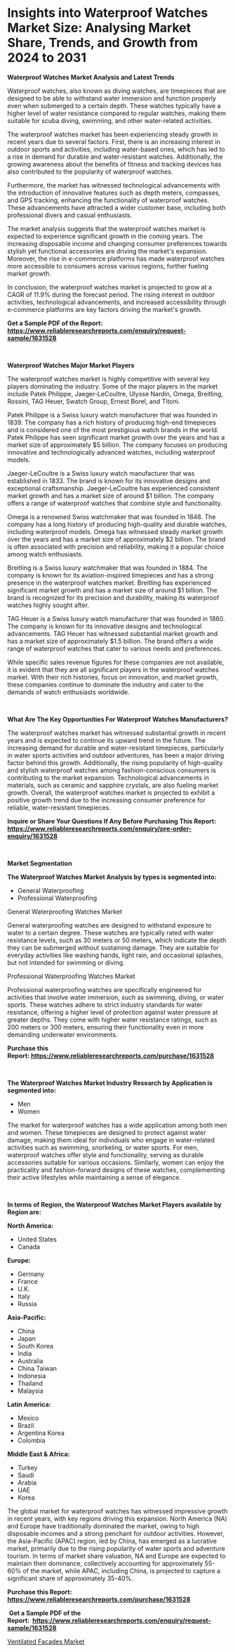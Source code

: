 <p><h1>Insights into Waterproof Watches Market Size: Analysing Market Share, Trends, and Growth from 2024 to 2031</h1></p><p><strong>Waterproof Watches Market Analysis and Latest Trends</strong></p>
<p><p>Waterproof watches, also known as diving watches, are timepieces that are designed to be able to withstand water immersion and function properly even when submerged to a certain depth. These watches typically have a higher level of water resistance compared to regular watches, making them suitable for scuba diving, swimming, and other water-related activities.</p><p>The waterproof watches market has been experiencing steady growth in recent years due to several factors. First, there is an increasing interest in outdoor sports and activities, including water-based ones, which has led to a rise in demand for durable and water-resistant watches. Additionally, the growing awareness about the benefits of fitness and tracking devices has also contributed to the popularity of waterproof watches.</p><p>Furthermore, the market has witnessed technological advancements with the introduction of innovative features such as depth meters, compasses, and GPS tracking, enhancing the functionality of waterproof watches. These advancements have attracted a wider customer base, including both professional divers and casual enthusiasts.</p><p>The market analysis suggests that the waterproof watches market is expected to experience significant growth in the coming years. The increasing disposable income and changing consumer preferences towards stylish yet functional accessories are driving the market's expansion. Moreover, the rise in e-commerce platforms has made waterproof watches more accessible to consumers across various regions, further fueling market growth.</p><p>In conclusion, the waterproof watches market is projected to grow at a CAGR of 11.9% during the forecast period. The rising interest in outdoor activities, technological advancements, and increased accessibility through e-commerce platforms are key factors driving the market's growth.</p></p>
<p><strong>Get a Sample PDF of the Report:&nbsp; <a href="https://www.reliableresearchreports.com/enquiry/request-sample/1631528">https://www.reliableresearchreports.com/enquiry/request-sample/1631528</a></strong></p>
<p>&nbsp;</p>
<p><strong>Waterproof Watches Major Market Players</strong></p>
<p><p>The waterproof watches market is highly competitive with several key players dominating the industry. Some of the major players in the market include Patek Philippe, Jaeger-LeCoultre, Ulysse Nardin, Omega, Breitling, Rossini, TAG Heuer, Swatch Group, Ernest Borel, and Titoni. </p><p>Patek Philippe is a Swiss luxury watch manufacturer that was founded in 1839. The company has a rich history of producing high-end timepieces and is considered one of the most prestigious watch brands in the world. Patek Philippe has seen significant market growth over the years and has a market size of approximately $5 billion. The company focuses on producing innovative and technologically advanced watches, including waterproof models.</p><p>Jaeger-LeCoultre is a Swiss luxury watch manufacturer that was established in 1833. The brand is known for its innovative designs and exceptional craftsmanship. Jaeger-LeCoultre has experienced consistent market growth and has a market size of around $1 billion. The company offers a range of waterproof watches that combine style and functionality.</p><p>Omega is a renowned Swiss watchmaker that was founded in 1848. The company has a long history of producing high-quality and durable watches, including waterproof models. Omega has witnessed steady market growth over the years and has a market size of approximately $2 billion. The brand is often associated with precision and reliability, making it a popular choice among watch enthusiasts.</p><p>Breitling is a Swiss luxury watchmaker that was founded in 1884. The company is known for its aviation-inspired timepieces and has a strong presence in the waterproof watches market. Breitling has experienced significant market growth and has a market size of around $1 billion. The brand is recognized for its precision and durability, making its waterproof watches highly sought after.</p><p>TAG Heuer is a Swiss luxury watch manufacturer that was founded in 1860. The company is known for its innovative designs and technological advancements. TAG Heuer has witnessed substantial market growth and has a market size of approximately $1.5 billion. The brand offers a wide range of waterproof watches that cater to various needs and preferences.</p><p>While specific sales revenue figures for these companies are not available, it is evident that they are all significant players in the waterproof watches market. With their rich histories, focus on innovation, and market growth, these companies continue to dominate the industry and cater to the demands of watch enthusiasts worldwide.</p></p>
<p>&nbsp;</p>
<p><strong>What Are The Key Opportunities For Waterproof Watches Manufacturers?</strong></p>
<p><p>The waterproof watches market has witnessed substantial growth in recent years and is expected to continue its upward trend in the future. The increasing demand for durable and water-resistant timepieces, particularly in water sports activities and outdoor adventures, has been a major driving factor behind this growth. Additionally, the rising popularity of high-quality and stylish waterproof watches among fashion-conscious consumers is contributing to the market expansion. Technological advancements in materials, such as ceramic and sapphire crystals, are also fueling market growth. Overall, the waterproof watches market is projected to exhibit a positive growth trend due to the increasing consumer preference for reliable, water-resistant timepieces.</p></p>
<p><strong>Inquire or Share Your Questions If Any Before Purchasing This Report: <a href="https://www.reliableresearchreports.com/enquiry/pre-order-enquiry/1631528">https://www.reliableresearchreports.com/enquiry/pre-order-enquiry/1631528</a></strong></p>
<p>&nbsp;</p>
<p><strong>Market Segmentation</strong></p>
<p><strong>The Waterproof Watches Market Analysis by types is segmented into:</strong></p>
<p><ul><li>General Waterproofing</li><li>Professional Waterproofing</li></ul></p>
<p><p>General Waterproofing Watches Market</p><p>General waterproofing watches are designed to withstand exposure to water to a certain degree. These watches are typically rated with water resistance levels, such as 30 meters or 50 meters, which indicate the depth they can be submerged without sustaining damage. They are suitable for everyday activities like washing hands, light rain, and occasional splashes, but not intended for swimming or diving.</p><p>Professional Waterproofing Watches Market</p><p>Professional waterproofing watches are specifically engineered for activities that involve water immersion, such as swimming, diving, or water sports. These watches adhere to strict industry standards for water resistance, offering a higher level of protection against water pressure at greater depths. They come with higher water resistance ratings, such as 200 meters or 300 meters, ensuring their functionality even in more demanding underwater environments.</p></p>
<p><strong>Purchase this Report:&nbsp;<a href="https://www.reliableresearchreports.com/purchase/1631528">https://www.reliableresearchreports.com/purchase/1631528</a></strong></p>
<p>&nbsp;</p>
<p><strong>The Waterproof Watches Market Industry Research by Application is segmented into:</strong></p>
<p><ul><li>Men</li><li>Women</li></ul></p>
<p><p>The market for waterproof watches has a wide application among both men and women. These timepieces are designed to protect against water damage, making them ideal for individuals who engage in water-related activities such as swimming, snorkeling, or water sports. For men, waterproof watches offer style and functionality, serving as durable accessories suitable for various occasions. Similarly, women can enjoy the practicality and fashion-forward designs of these watches, complementing their active lifestyles while maintaining a sense of elegance.</p></p>
<p>&nbsp;</p>
<p><strong>In terms of Region, the Waterproof Watches Market Players available by Region are:</strong></p>
<p>
    <p> <strong> North America: </strong>
        <ul>
            <li>United States</li>
            <li>Canada</li>
        </ul>
        </p> 
    <p> <strong> Europe: </strong>
        <ul>
            <li>Germany</li>
            <li>France</li>
            <li>U.K.</li>
            <li>Italy</li>
            <li>Russia</li>
        </ul>
        </p> 
    <p> <strong> Asia-Pacific: </strong>
        <ul>
            <li>China</li>
            <li>Japan</li>
            <li>South Korea</li>
            <li>India</li>
            <li>Australia</li>
            <li>China Taiwan</li>
            <li>Indonesia</li>
            <li>Thailand</li>
            <li>Malaysia</li>
        </ul>
        </p> 
    <p> <strong> Latin America: </strong>
        <ul>
            <li>Mexico</li>
            <li>Brazil</li>
            <li>Argentina Korea</li>
            <li>Colombia</li>
        </ul>
        </p> 
    <p> <strong> Middle East & Africa: </strong>
        <ul>
            <li>Turkey</li>
            <li>Saudi</li>
            <li>Arabia</li>
            <li>UAE</li>
            <li>Korea</li>
        </ul>
    </p>
    </p>
<p><p>The global market for waterproof watches has witnessed impressive growth in recent years, with key regions driving this expansion. North America (NA) and Europe have traditionally dominated the market, owing to high disposable incomes and a strong penchant for outdoor activities. However, the Asia-Pacific (APAC) region, led by China, has emerged as a lucrative market, primarily due to the rising popularity of water sports and adventure tourism. In terms of market share valuation, NA and Europe are expected to maintain their dominance, collectively accounting for approximately 55-60% of the market, while APAC, including China, is projected to capture a significant share of approximately 35-40%.</p></p>
<p><strong>Purchase this Report: <a href="https://www.reliableresearchreports.com/purchase/1631528">https://www.reliableresearchreports.com/purchase/1631528</a></strong></p>
<p>&nbsp;<strong>Get a Sample PDF of the Report:&nbsp;&nbsp;<a href="https://www.reliableresearchreports.com/enquiry/request-sample/1631528">https://www.reliableresearchreports.com/enquiry/request-sample/1631528</a></strong></p>
<p><strong></strong></p>
<p><p><a href="https://www.linkedin.com/pulse/ventilated-facades-market-share-amp-new-trends-analysis-report-sbfme/">Ventilated Facades Market</a></p></p>